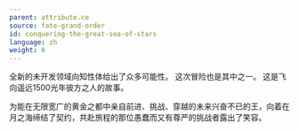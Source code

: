 ```yaml
---
parent: attribute.ce
source: fate-grand-order
id: conquering-the-great-sea-of-stars
language: zh
weight: 0
---
```


全新的未开发领域向知性体给出了众多可能性。
这次冒险也是其中之一。
这是飞向遥远1500光年彼方之人的故事。

为能在无限宽广的黄金之都中亲自前进、挑战、穿越的未来兴奋不已的王，向着在月之海缔结了契约，共赴旅程的那位愚蠢而又有尊严的挑战者露出了笑容。
